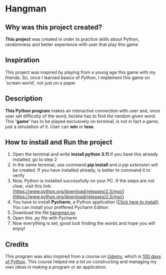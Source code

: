 # Hangman
## Why was this project created?
  **This project** was created in order to practice skills about Python, randomness and better experience with user that play this game
## Inspiration
  This project was inspired by playing from a young age this game with my friends. So, once I learned basics of *Python*, I implement this game on 'screen world', not just on a paper
## Description
  **This Python program** makes an interactive connection with user and, once user set difficulty of the word, he/she has to find *the random given word*.
  This **'game'** has to be played exclusively on terminal, is not in fact a game, just a simulation of it.
  User can **win** or **lose**.
## How to install and Run the project
  1. Open the terminal and write **install python 3.11**.If you have this already installed, go to step 2
  2. In the same terminal, use command **pip install** and *a pip extension* will be created. If you have installed already, is better to command it to verify
  3. Now, Python is installed successfully on your PC. If the steps are not clear, visit this link: [https://www.python.org/download/releases/2.5/msi/](https://www.python.org/download/releases/2.5/msi/)
  5. You have to install **Pycharm**, a Python application ([Click here to install](https://www.jetbrains.com/pycharm/)). You can install your preffered Pycharm Edition
  6. Download the file [hangman.py](https://github.com/LucaSandru/Hangman-interactive-game/blob/main/hangman.py)
  7. Open this .py file with Pycharm
  8. Now everything is set, good luck finding the words and hope you will enjoy!
## Credits
  This program was also inspired from a course on [Udemy](https://www.udemy.com/?gad_source=1&utm=f20108f9855c4a308f1260d1930f7981&track=1&pt=2), which is [100 days of Python](https://www.udemy.com/share/103J8C3@b8_n-2JHMT2gShhz7l8xfjqa0Rcu3KOnygIPeX_RT87lnwaQc3Kg3obnoymodALrew==/). This course helped me a lot on constructing and managing my own ideas in making a program or an application.




